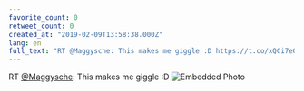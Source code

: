 ```yaml
---
favorite_count: 0
retweet_count: 0
created_at: "2019-02-09T13:58:38.000Z"
lang: en
full_text: "RT @Maggysche: This makes me giggle :D https://t.co/xQCi7eOZUh"
---
```


RT [@Maggysche](https://twitter.com/Maggysche): This makes me giggle :D
![Embedded Photo](https://twitter-media-coderbyheart.s3.eu-north-1.amazonaws.com/1094234119284948992-Dy9cDlzXgAAPUS0.jpg)
